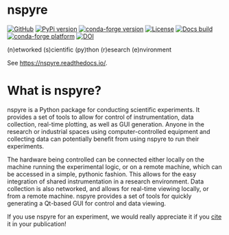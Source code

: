 # nspyre

[![GitHub](https://img.shields.io/github/v/release/nspyre-org/nspyre?label=GitHub)](https://github.com/nspyre-org/nspyre/)
[![PyPi version](https://img.shields.io/pypi/v/nspyre)](https://pypi.org/project/nspyre/)
[![conda-forge version](https://img.shields.io/conda/v/conda-forge/nspyre)](https://github.com/conda-forge/nspyre-feedstock)
[![License](https://img.shields.io/github/license/nspyre-org/nspyre)](https://github.com/nspyre-org/nspyre/blob/master/LICENSE)
[![Docs build](https://readthedocs.org/projects/nspyre/badge/?version=latest)](https://nspyre.readthedocs.io/en/latest/?badge=latest)
[![conda-forge platform](https://img.shields.io/conda/pn/conda-forge/nspyre)](https://github.com/conda-forge/nspyre-feedstock)
[![DOI](https://zenodo.org/badge/220515183.svg)](https://zenodo.org/badge/latestdoi/220515183)

(n)etworked (s)cientific (py)thon (r)esearch (e)nvironment

See https://nspyre.readthedocs.io/.

# What is nspyre?

nspyre is a Python package for conducting scientific experiments. It provides 
a set of tools to allow for control of instrumentation, data collection, 
real-time plotting, as well as GUI generation. Anyone in the research or 
industrial spaces using computer-controlled equipment and collecting data can 
potentially benefit from using nspyre to run their experiments.

The hardware being controlled can be connected either locally on the machine 
running the experimental logic, or on a remote machine, which can be accessed 
in a simple, pythonic fashion. This allows for the easy integration of shared 
instrumentation in a research environment. Data collection is also 
networked, and allows for real-time viewing locally, or from a remote machine. 
nspyre provides a set of tools for quickly generating a Qt-based GUI for 
control and data viewing.

If you use nspyre for an experiment, we would really appreciate it if you 
[cite](https://doi.org/10.5281/zenodo.7315077) it in your publication!
